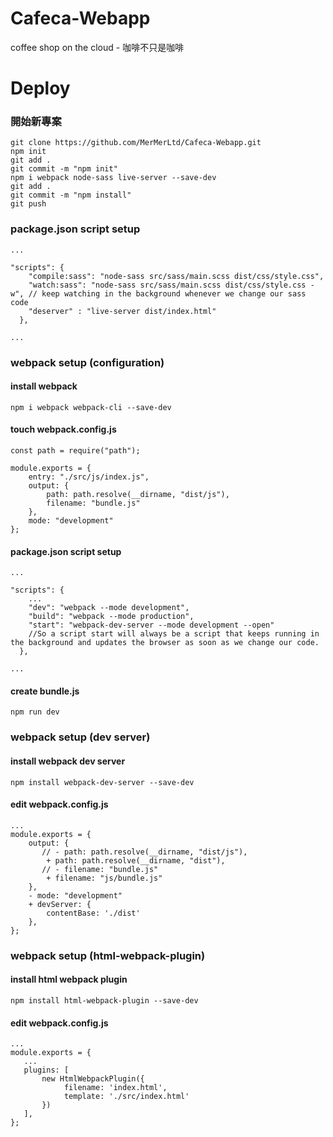 # Cafeca-Webapp
coffee shop on the cloud - 咖啡不只是咖啡
# Deploy
### 開始新專案
```shell
git clone https://github.com/MerMerLtd/Cafeca-Webapp.git
npm init
git add .
git commit -m "npm init"
npm i webpack node-sass live-server --save-dev
git add .
git commit -m "npm install"
git push
```
### package.json script setup
```shell
...

"scripts": {
    "compile:sass": "node-sass src/sass/main.scss dist/css/style.css",
    "watch:sass": "node-sass src/sass/main.scss dist/css/style.css -w", // keep watching in the background whenever we change our sass code
    "deserver" : "live-server dist/index.html"
  },
  
...
```
### webpack setup (configuration)
#### install webpack
```shell
npm i webpack webpack-cli --save-dev
```
#### touch webpack.config.js
```
const path = require("path");

module.exports = {
    entry: "./src/js/index.js",
    output: {
        path: path.resolve(__dirname, "dist/js"),
        filename: "bundle.js"
    },
    mode: "development"
};
```
#### package.json script setup
```
...

"scripts": {
    ...
    "dev": "webpack --mode development",
    "build": "webpack --mode production",
    "start": "webpack-dev-server --mode development --open" 
    //So a script start will always be a script that keeps running in the background and updates the browser as soon as we change our code.
  },
  
...
```
#### create bundle.js
```
npm run dev
```
### webpack setup (dev server)
#### install webpack dev server
```
npm install webpack-dev-server --save-dev
```
#### edit webpack.config.js
```
...
module.exports = {
    output: {
       // - path: path.resolve(__dirname, "dist/js"),
        + path: path.resolve(__dirname, "dist"),
       // - filename: "bundle.js"
        + filename: "js/bundle.js"
    },
    - mode: "development"
    + devServer: {
        contentBase: './dist'
    },
};
```
### webpack setup (html-webpack-plugin)
#### install html webpack plugin
```
npm install html-webpack-plugin --save-dev
```
#### edit webpack.config.js

```
...
module.exports = {
   ...
   plugins: [
       new HtmlWebpackPlugin({
            filename: 'index.html',
            template: './src/index.html'
       })
   ],
};
```
